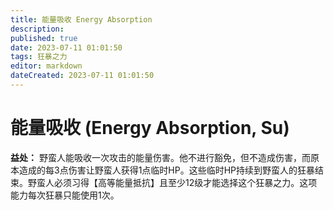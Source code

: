 ```yaml
---
title: 能量吸收 Energy Absorption
description: 
published: true
date: 2023-07-11 01:01:50
tags: 狂暴之力
editor: markdown
dateCreated: 2023-07-11 01:01:50
---
```


# 能量吸收 (Energy Absorption, Su)

**益处：** 野蛮人能吸收一次攻击的能量伤害。他不进行豁免，但不造成伤害，而原本造成的每3点伤害让野蛮人获得1点临时HP。这些临时HP持续到野蛮人的狂暴结束。野蛮人必须习得【高等能量抵抗】且至少12级才能选择这个狂暴之力。这项能力每次狂暴只能使用1次。
